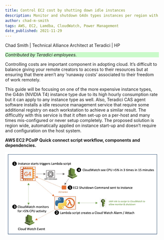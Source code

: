 ```yaml
---
title: Control EC2 cost by shutting down idle instances
description: Monitor and shutdown G4dn types instances per region with AWS Lamdba and CloudWatch Services
author: chad-m-smith
tags: AWS, EC2, Lamdba, CloudWatch, Power Management
date_published: 2021-11-29
---
```


Chad Smith | Technical Alliance Architect at Teradici | HP

<p style="background-color:#CAFACA;"><i>Contributed by Teradici employees.</i></p>

Controlling costs are important component in adopting cloud. It’s difficult to balance giving your remote creators to access to their resources but at ensuring that there aren’t any ‘runaway costs’ associated to their freedom of work remotely.  

This guide will be focusing on one of the more expensive instance types, the G4dn (NVIDIA T4) instance type due to its high hourly consumption rate but it can apply to any instance type as well. Also, Teradici CAS agent software installs a idle resource management service that require some additional registry on each workstation to achieve a similar result. The difficultly with this service is that it often set-up on a per-host and many times mis-configured or never setup completely. The proposed solution is region wide, automatically applied on instance start-up and doesn’t require and configuration on the host system. 

**AWS EC2 PCoIP Quick connect script workflow, components and dependencies.**

![image](https://github.com/ChadSmithTeradici/AWS_EC2_Stop_Idle_Instance_Lambda_CloudWatch/blob/main/images/StopLongRunninginstances.jpg)
